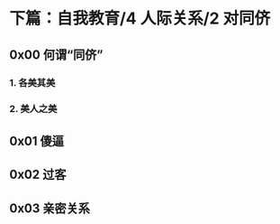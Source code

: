 # 下篇：自我教育/4 人际关系/2 对同侪

## 0x00 何谓“同侪”

### 1. 各美其美

### 2. 美人之美

## 0x01 傻逼

## 0x02 过客

## 0x03 亲密关系